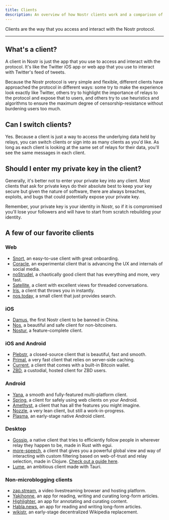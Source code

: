 ```yaml
---
title: Clients
description: An overview of how Nostr clients work and a comparison of the available clients
---
```


Clients are the way that you access and interact with the Nostr protocol.

---

## What's a client?

A client in Nostr is just the app that you use to access and interact with the protocol. It's like the Twitter iOS app or web app that you use to interact with Twitter's feed of tweets.

Because the Nostr protocol is very simple and flexible, different clients have approached the protocol in different ways: some try to make the experience look exactly like Twitter, others try to highlight the importance of relays to the protocol and expose that to users, and others try to use heuristics and algorithms to ensure the maximum degree of censorship-resistance without burdening users too much.

## Can I switch clients?

Yes. Because a client is just a way to access the underlying data held by relays, you can switch clients or sign into as many clients as you'd like. As long as each client is looking at the same set of relays for their data, you'll see the same messages in each client.

## Should I enter my private key in the client?

Generally, it's better not to enter your private key into any client. Most clients that ask for private keys do their absolute best to keep your key secure but given the nature of software, there are always breaches, exploits, and bugs that could potentially expose your private key.

Remember, your private key is your identity in Nostr, so if it is compromised you'll lose your followers and will have to start from scratch rebuilding your identity.

## A few of our favorite clients

### Web

- [Snort](https://snort.social), an easy-to-use client with great onboarding.
- [Coracle](https://coracle.social), an experimental client that is advancing the UX and internals of social media.
- [noStrudel](https://nostrudel.ninja), a chaotically good client that has everything and more, very fast.
- [Satellite](https://satellite.earth), a client with excellent views for threaded conversations.
- [Iris](https://iris.to), a client that throws you in instantly.
- [nos.today](https://nos.today/), a small client that just provides search.

### iOS

- [Damus](https://damus.io), the first Nostr client to be banned in China.
- [Nos](https://nos.social), a beautiful and safe client for non-bitcoiners.
- [Nostur](https://nostur.com), a feature-complete client.

### iOS and Android

- [Plebstr](https://plebstr.com), a closed-source client that is beautiful, fast and smooth.
- [Primal](https://primal.net/downloads), a very fast client that relies on server-side caching.
- [Current](https://app.getcurrent.io/), a client that comes with a built-in Bitcoin wallet.
- [ZBD](https://zbd.gg), a custodial, hosted client for ZBD users.

### Android

- [Yana](https://github.com/frnandu/yana/releases), a smooth and fully-featured multi-platform client.
- [Spring](https://spring.site/), a client for safely using web clients on your Android.
- [Amethyst](https://play.google.com/store/apps/details?id=com.vitorpamplona.amethyst), a client that has all the features you might imagine.
- [Nozzle](https://github.com/dluvian/Nozzle/releases), a very lean client, but still a work-in-progress.
- [Plasma](https://github.com/plasma-social/plasma/releases/tag/v0.0.29), an early-stage native Android client.

### Desktop

- [Gossip](https://github.com/mikedilger/gossip), a native client that tries to efficiently follow people in wherever relay they happen to be, made in Rust with egui.
- [more-speech](https://github.com/unclebob/more-speech), a client that gives you a powerful global view and way of interacting with custom filtering based on web-of-trust and relay selection, made in Clojure. [Check out a guide here](https://www.youtube.com/watch?v=q3gQ42aUhls).
- [Lume](https://lume.nu), an ambitious client made with Tauri.

### Non-microblogging clients

- [zap.stream](https://zap.stream), a video livestreaming browser and hosting platform.
- [Yakihonne](https://yakihonne.com), an app for reading, writing and curating long-form articles.
- [Highlighter](https://highlighter.com/), an app for annotating and curating content.
- [Habla.news](https://habla.news), an app for reading and writing long-form articles.
- [wikistr](https://wikistr.com), an early-stage decentralized Wikipedia replacement.
